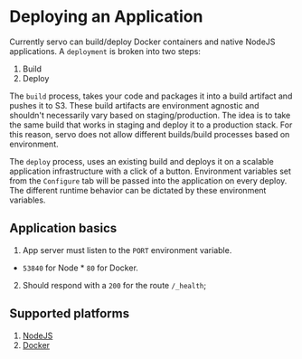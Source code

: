 # Deploying an Application

Currently servo can build/deploy Docker containers and native NodeJS applications.
A `deployment` is broken into two steps:
1. Build
2. Deploy

The `build` process, takes your code and packages it into a build artifact and pushes it to S3. These build artifacts are environment agnostic and shouldn't necessarily vary based on staging/production. The idea is to take the same build that works in staging and deploy it to a production stack. For this reason, servo does not allow different builds/build processes based on environment.

The `deploy` process, uses an existing build and deploys it on a scalable application infrastructure with a click of a button. Environment variables set from the `Configure` tab will be passed into the application on every deploy. The different runtime behavior can be dictated by these environment variables.

## Application basics

1. App server must listen to the `PORT` environment variable.
* `53840` for Node * `80` for Docker.
2. Should respond with a `200` for the route `/_health`;

## Supported platforms
1. [NodeJS](NodeJS.md)
2. [Docker](Docker.md)
